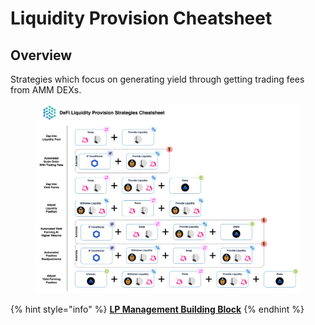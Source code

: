# Liquidity Provision Cheatsheet

## Overview

Strategies which focus on generating yield through getting trading fees from AMM DEXs.

<figure><img src="../../../.gitbook/assets/Cheatsheet - Liquidity Provision (1).jpg" alt=""><figcaption></figcaption></figure>

{% hint style="info" %}
[**LP Management Building Block**](../../../factor-building-blocks/lp-management/)
{% endhint %}
